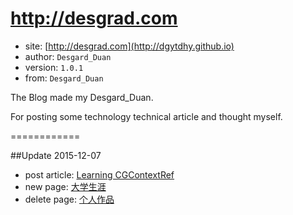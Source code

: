 http://desgrad.com
============
+ site: [http://desgrad.com](http://dgytdhy.github.io)
+ author: `Desgard_Duan`
+ version: `1.0.1`
+ from: `Desgard_Duan`

The Blog made my Desgard_Duan.

For posting some technology technical article and thought myself.

============

##Update 2015-12-07
+ post article: [Learning CGContextRef](http://www.desgard.com/learning/2015/12/04/CGContextRef/)
+ new page: [大学生涯](http://www.desgard.com/road/)
+ delete page: [个人作品](http://www.desgard.com/works/)
